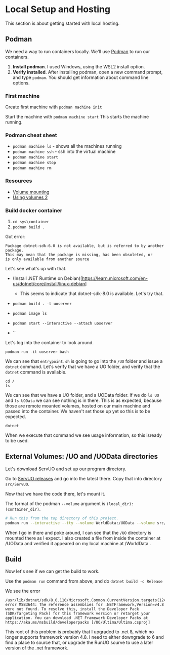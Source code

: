 # Local Setup and Hosting

This section is about getting started with local hosting.

## Podman
We need a way to run containers locally.  We'll use [Podman](https://github.com/containers/podman/blob/main/docs/tutorials/podman-for-windows.md) to run our containers.

1. **Install podman**.  I used Windows, using the WSL2 install option.
2. **Verify installed**.  After installing podman, open a new command prompt, and type `podman`.  You should get information about command 
line options.

### First machine
Create first machine with  `podman machine init`

Start the machine with `podman machine start`
This starts the machine running.

### Podman cheat sheet

* `podman machine ls` - shows all the machines running
* `podman machine ssh` - ssh into the virtual machine
* `podman machine start`
* `podman machine stop`
* `podman machine rm`


### Resources
* [Volume mounting](https://github.com/containers/podman/blob/main/docs/tutorials/podman-for-windows.md)
* [Using volumes 2](https://github.com/containers/podman/blob/main/docs/tutorials/rootless_tutorial.md)

### Build docker container
1. `cd sys\container`
2. `podman build .`

Got error:
```
Package dotnet-sdk-6.0 is not available, but is referred to by another package.
This may mean that the package is missing, has been obsoleted, or
is only available from another source
```

Let's see what's up with that.
* (Install .NET Runtime on Debian)[https://learn.microsoft.com/en-us/dotnet/core/install/linux-debian]
    * This seems to indicate that dotnet-sdk-8.0 is available. Let's try that.


* `podman build . -t uoserver`
* `podman image ls`

* `podman start --interactive --attach uoserver`
* ``

Let's log into the container to look around.
```
podman run -it uoserver bash
```
We can see that `entrypoint.sh` is going to go into the `/UO` folder and issue a `dotnet` command.  Let's verify that we have a UO folder, and verify that the `dotnet` command is available.
```
cd /
ls
```
We can see that we have a UO folder, and a UOData folder.  If we do `ls UO` and `ls UOData` we can see nothing is in there.  This is as expected, because those are remote mounted volumes, hosted on our main machine and passed into the container.  We haven't set those up yet so this is to be expected.
```
dotnet
```
When we execute that command we see usage information, so this isready to be used.

## External Volumes: /UO and /UOData directories
Let's download ServUO and set up our program directory.

Go to [ServUO releases](https://github.com/ServUO/ServUO/releases) and go into the latest there.  Copy that into directory `src/ServUO`.

Now that we have the code there, let's mount it.

The format of the podman `--volume` argument is `(local_dir):(container_dir)`.

```bash
# Run this from the top directory of this project.
podman run --interactive --tty --volume WorldData:/UOData --volume src/ServUO:/UO uoserver bash
```

When I go in there and poke around, I can see that the `/UO` directory is mounted there as I expect.  I also created a file from inside the container at /UOData and verified it appeared on my local machine at /WorldData .


## Build
Now let's see if we can get the build to work.

Use the `podman run` command from above, and do `dotnet build -c Release`

We see the error
```
/usr/lib/dotnet/sdk/8.0.110/Microsoft.Common.CurrentVersion.targets(1241,5): error MSB3644: The reference assemblies for .NETFramework,Version=v4.8 were not found. To resolve this, install the Developer Pack (SDK/Targeting Pack) for this framework version or retarget your application. You can download .NET Framework Developer Packs at https://aka.ms/msbuild/developerpacks [/UO/Ultima/Ultima.csproj]
```

This root of this problem is probably that I upgraded to .net 8, which no longer supports framework version 4.8.  I need to either downgrade to 6 and find a place to source that, or upgrade the RunUO sourve to use a later version of the .net framework.